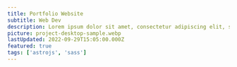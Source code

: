 ```yaml
---
title: Portfolio Website
subtitle: Web Dev
description: Lorem ipsum dolor sit amet, consectetur adipiscing elit, sed do eiusmod tempor incididunt ut labore et dolore magna aliqua. Ut enim ad minim veniam, quis nostrud exercitation ullamco laboris nisi ut aliquip ex ea commodo consequat.
picture: project-desktop-sample.webp
lastUpdated: 2022-09-29T15:05:00.000Z
featured: true
tags: ['astrojs', 'sass']
---
```

